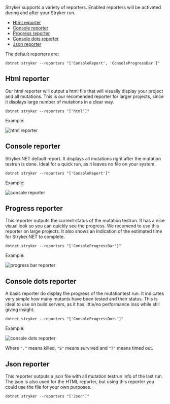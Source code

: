 Stryker supports a variety of reporters. Enabled reporters will be activated during and after your Stryker run. 

<!-- TOC -->
- [Html reporter](#html-reporter)
- [Console reporter](#console-reporter)
- [Progress reporter](#progress-reporter)
- [Console dots reporter](#console-dots-reporter)
- [Json reporter](#json-reporter)
<!-- /TOC -->

The default reporters are:

```
dotnet stryker --reporters "['ConsoleReport', 'ConsoleProgressBar']"
```

## Html reporter
Our html reporter will output a html file that will visually display your project and all mutations. This is our recomended reporter for larger projects, since it displays large number of mutations in a clear way. 

```
dotnet stryker --reporters "['html']"
```

Example:

![html reporter](./images/html-report-net.png)

## Console reporter
Stryker.NET default report. It displays all mutations right after the mutation testrun is done. Ideal for a quick run, as it leaves no file on your system.

```
dotnet stryker --reporters "['ConsoleReport']"
```

Example:


![console reporter](./images/console-reporter-net.png)


## Progress reporter
This reporter outputs the current status of the mutation testrun. It has a nice visual look so you can quickly see the progress. We recomend to use this reporter on large projects. It also shows an indication of the estimated time for Stryker.NET to complete.

```
dotnet stryker --reporters "['ConsoleProgressBar']"
```
Example:


![progress bar reporter](./images/progress-bar-net.png)

## Console dots reporter
A basic reporter do display the progress of the mutationtest run. It indicates very simple how many mutants have been tested and their status. This is ideal to use on build servers, as it has little/no performance loss while still giving insight.

```
dotnet stryker --reporters "['ConsoleProgressDots']"
```
Example:


![console dots reporter](./images/console-dots-reporter-net.png)

Where `"."` means killed, `"S"` means survived and `"T"` means timed out.

## Json reporter
This reporter outputs a json file with all mutation testrun info of the last run. The json is also used for the HTML reporter, but using this reporter you could use the file for your own purposes.

```
dotnet stryker --reporters "['Json']"
```
